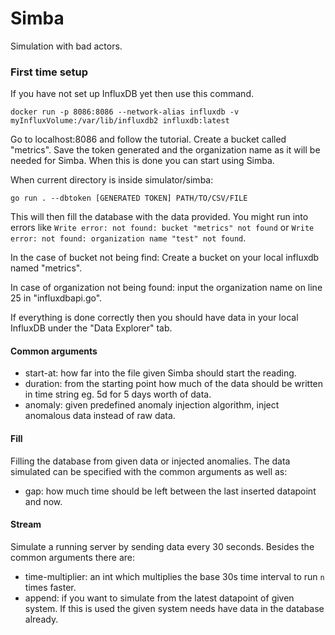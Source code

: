 # Simba
Simulation with bad actors.
### First time setup

If you have not set up InfluxDB yet then use this command.
```shell
docker run -p 8086:8086 --network-alias influxdb -v myInfluxVolume:/var/lib/influxdb2 influxdb:latest
```

Go to localhost:8086 and follow the tutorial. Create a bucket called "metrics". Save the token generated and the organization name as it will be needed for Simba. When this is done you can start using Simba.

When current directory is inside simulator/simba:
```shell
go run . --dbtoken [GENERATED TOKEN] PATH/TO/CSV/FILE
```
This will then fill the database with the data provided. You might run into errors like `Write error: not found: bucket "metrics" not found` or `Write error: not found: organization name "test" not found`. 

In the case of bucket not being find: Create a bucket on your local influxdb named "metrics". 

In case of organization not being found: input the organization name on line 25 in "influxdbapi.go".

If everything is done correctly then you should have data in your local InfluxDB under the "Data Explorer" tab.

#### Common arguments
* start-at: how far into the file given Simba should start the reading.
* duration: from the starting point how much of the data should be written in time string eg. 5d for 5 days worth of data.
* anomaly: given predefined anomaly injection algorithm, inject anomalous data instead of raw data.
#### Fill
Filling the database from given data or injected anomalies. The data simulated can be specified with the common arguments as well as:
* gap: how much time should be left between the last inserted datapoint and now.

#### Stream
Simulate a running server by sending data every 30 seconds. Besides the common arguments there are:
* time-multiplier: an int which multiplies the base 30s time interval to run `n` times faster.
* append: if you want to simulate from the latest datapoint of given system. If this is used the given system needs have data in the database already.